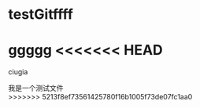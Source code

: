 # testGitffff
ggggg
<<<<<<< HEAD
=======

ciugia
<div>我是一个测试文件</div>
>>>>>>> 5213f8ef73561425780f16b1005f73de07fc1aa0

